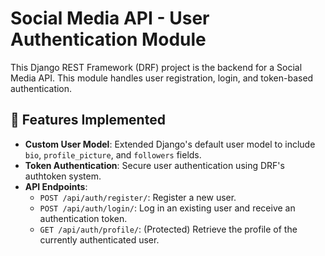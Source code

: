 # Social Media API - User Authentication Module

This Django REST Framework (DRF) project is the backend for a Social Media API. This module handles user registration, login, and token-based authentication.

## 🚀 Features Implemented

- **Custom User Model**: Extended Django's default user model to include `bio`, `profile_picture`, and `followers` fields.
- **Token Authentication**: Secure user authentication using DRF's authtoken system.
- **API Endpoints**:
  - `POST /api/auth/register/`: Register a new user.
  - `POST /api/auth/login/`: Log in an existing user and receive an authentication token.
  - `GET /api/auth/profile/`: (Protected) Retrieve the profile of the currently authenticated user.

